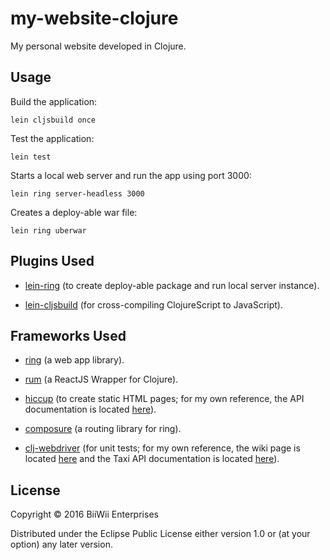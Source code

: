 # my-website-clojure

My personal website developed in Clojure.

## Usage

Build the application:

    lein cljsbuild once
    
Test the application:
    
    lein test

Starts a local web server and run the app using port 3000:

    lein ring server-headless 3000

Creates a deploy-able war file:

    lein ring uberwar

## Plugins Used

* [lein-ring](https://github.com/weavejester/lein-ring) (to create deploy-able package and run local server instance).

* [lein-cljsbuild](https://github.com/emezeske/lein-cljsbuild) (for cross-compiling ClojureScript to JavaScript).

## Frameworks Used

* [ring](https://github.com/ring-clojure/ring) (a web app library).

* [rum](https://github.com/tonsky/rum) (a ReactJS Wrapper for Clojure).

* [hiccup](https://github.com/weavejester/hiccup) (to create static HTML pages; for my own reference, the API documentation is located [here](https://crossclj.info/ns/hiccup/1.0.5/hiccup.page.html)).

* [composure](https://github.com/weavejester/compojure) (a routing library for ring).

* [clj-webdriver](https://github.com/semperos/clj-webdriver) (for unit tests; for my own reference, the wiki page is located [here](https://github.com/semperos/clj-webdriver/wiki) and the Taxi API documentation is located [here](https://github.com/semperos/clj-webdriver/wiki/Taxi-API-Documentation)).

## License

Copyright © 2016 BiiWii Enterprises

Distributed under the Eclipse Public License either version 1.0 or (at
your option) any later version.
